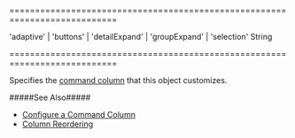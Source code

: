 ===========================================================================
<!--acceptValues-->'adaptive' | 'buttons' | 'detailExpand' | 'groupExpand' | 'selection'<!--/acceptValues-->
<!--type-->String<!--/type-->
===========================================================================

<!--shortDescription-->
Specifies the [command column](/Documentation/Guide/Widgets/DataGrid/Columns/Column_Types/Command_Columns/) that this object customizes.
<!--/shortDescription-->

<!--fullDescription-->
#####See Also#####
- [Configure a Command Column](/Documentation/Guide/Widgets/DataGrid/Columns/Column_Types/Command_Columns/#Configure_a_Command_Column)
- [Column Reordering](/Documentation/Guide/Widgets/DataGrid/Columns/Column_Reordering/)
<!--/fullDescription-->
